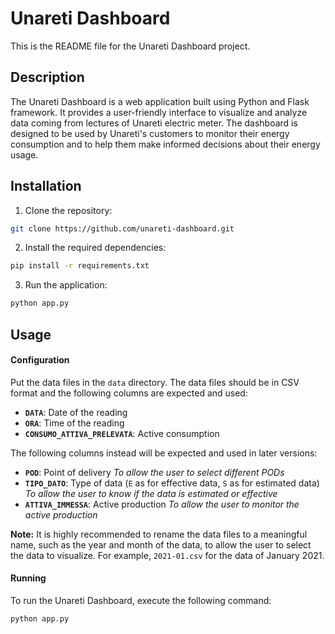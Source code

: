 # Unareti Dashboard

This is the README file for the Unareti Dashboard project.

## Description

The Unareti Dashboard is a web application built using Python and Flask framework. It provides a user-friendly interface to visualize and analyze data coming from lectures of Unareti electric meter. The dashboard is designed to be used by Unareti's customers to monitor their energy consumption and to help them make informed decisions about their energy usage.

## Installation

1. Clone the repository:

  ```bash
  git clone https://github.com/unareti-dashboard.git
  ```

2. Install the required dependencies:

  ```bash
  pip install -r requirements.txt
  ```

3. Run the application:

  ```bash
  python app.py
  ```

## Usage

#### Configuration

Put the data files in the `data` directory. The data files should be in CSV format and the following columns are expected and used:
- **`DATA`**: Date of the reading
- **`ORA`**: Time of the reading
- **`CONSUMO_ATTIVA_PRELEVATA`**: Active consumption

The following columns instead will be expected and used in later versions:
- **`POD`**: Point of delivery
    *To allow the user to select different PODs*
- **`TIPO_DATO`**: Type of data (`E` as for effective data, `S` as for estimated data)
    *To allow the user to know if the data is estimated or effective*
- **`ATTIVA_IMMESSA`**: Active production
    *To allow the user to monitor the active production*

**Note:** It is highly recommended to rename the data files to a meaningful name, such as the year and month of the data, to allow the user to select the data to visualize. For example, `2021-01.csv` for the data of January 2021.

#### Running
To run the Unareti Dashboard, execute the following command:
  ```bash
  python app.py
  ```
